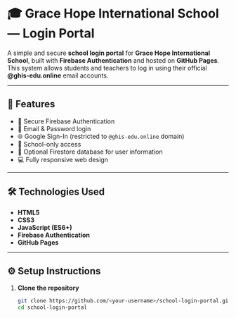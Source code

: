# 🎓 Grace Hope International School — Login Portal

A simple and secure **school login portal** for **Grace Hope International School**, built with **Firebase Authentication** and hosted on **GitHub Pages**.  
This system allows students and teachers to log in using their official **@ghis-edu.online** email accounts.

---

## 🚀 Features
- 🔐 Secure Firebase Authentication
- 📧 Email & Password login
- 🌐 Google Sign-In (restricted to `@ghis-edu.online` domain)
- 🏫 School-only access
- 💾 Optional Firestore database for user information
- 💻 Fully responsive web design

---

## 🛠️ Technologies Used
- **HTML5**
- **CSS3**
- **JavaScript (ES6+)**
- **Firebase Authentication**
- **GitHub Pages**

---

## ⚙️ Setup Instructions

1. **Clone the repository**
   ```bash
   git clone https://github.com/<your-username>/school-login-portal.git
   cd school-login-portal
